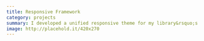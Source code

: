 ```yaml
---
title: Responsive Framework
category: projects
summary: I developed a unified responsive theme for my library&rsquo;s websites.
image: http://placehold.it/420x270
---
```

